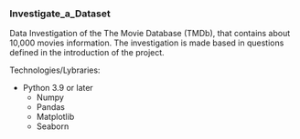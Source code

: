 ### Investigate_a_Dataset
Data Investigation of the The Movie Database (TMDb), that contains about 10,000 movies information. The investigation is made based in questions defined in the introduction of the project.

Technologies/Lybraries:

* Python 3.9 or later
  * Numpy
  * Pandas
  * Matplotlib
  * Seaborn
